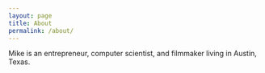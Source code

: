 ```yaml
---
layout: page
title: About
permalink: /about/
---
```



Mike is an entrepreneur, computer scientist, and filmmaker living in Austin,
Texas.
